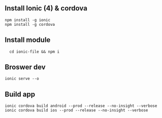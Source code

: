 ## Install Ionic (4) & cordova
```
npm install -g ionic
npm install -g cordova
```

## Install module
```
  cd ionic-file && npm i
```

## Broswer dev
```
ionic serve --o
```

## Build app
```
ionic cordova build android --prod --release --no-insight --verbose
ionic cordova build ios --prod --release --no-insight --verbose
```
